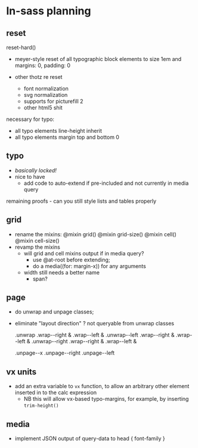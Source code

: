 # ln-sass planning

## reset


reset-hard()
  - meyer-style reset of all typographic block elements to size 1em and margins: 0, padding: 0

- other thotz re reset
    - font normalization
    - svg normalization
    - supports for picturefill 2
    - other html5 shit

necessary for typo:
  - all typo elements line-height inherit
  - all typo elements margin top and bottom 0

## typo

- *basically locked!*
- nice to have
    - add code to auto-extend if pre-included and not currently in media query

remaining proofs
    - can you still style lists and tables properly

## grid

- rename the mixins:
    @mixin grid()
    @mixin grid-size()
    @mixin cell()
    @mixin cell-size()
- revamp the mixins
    - will grid and cell mixins output if in media query?
        - use @at-root before extending;
        - do a media((for: margin-x)) for any arguments
    - width still needs a better name
        - span?

## page

- do unwrap and unpage classes;
- eliminate "layout direction" ? not queryable from unwrap classes

    .unwrap
    .wrap--right &
    .wrap--left &
    .unwrap--left
    .wrap--right &
    .wrap--left &
    .unwrap--right
    .wrap--right &
    .wrap--left &

    .unpage--x
    .unpage--right
    .unpage--left

## vx units

- add an extra variable to `vx` function, to allow an arbitrary other element inserted in to the calc expression
	- NB this will allow vx-based typo-margins, for example, by inserting `trim-height()`

## media

-   implement JSON output of query-data to head { font-family }